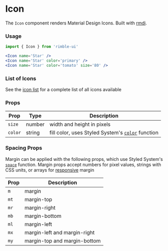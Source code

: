 # Icon
The `Icon` component renders Material Design Icons. Built with [rmdi](https://github.com/jxnblk/rmdi).

<!-- STORY -->

### Usage
<!-- component example here -->

```jsx
import { Icon } from 'rimble-ui'

<Icon name='Star' />
<Icon name='Star' color='primary' />
<Icon name='Star' color='tomato' size='80' />
```

### List of Icons

See the [icon list](ICONS.md) for a complete list of all icons available

### Props

Prop | Type | Description
---|---|---
`size` | number | width and height in pixels
`color` | string | fill color, uses Styled System's [`color`][color] function

### Spacing Props

Margin can be applied with the following props, which use Styled System's [`space`][space] function.
Margin props accept numbers for pixel values, strings with CSS units, or arrays for [responsive][responsive] margin

Prop | Description
---|---
`m` | margin
`mt` | margin-top
`mr` | margin-right
`mb` | margin-bottom
`ml` | margin-left
`mx` | margin-left and margin-right
`my` | margin-top and margin-bottom

[color]: https://github.com/jxnblk/styled-system#color-responsive
[space]: https://github.com/jxnblk/styled-system#space-responsive
[responsive]: https://github.com/jxnblk/styled-system#responsive-styles
